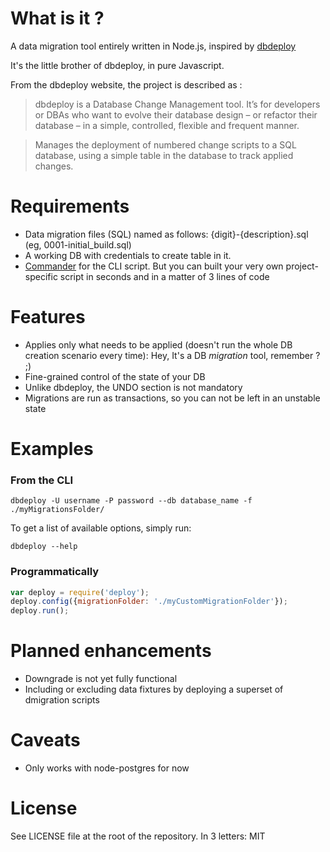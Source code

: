# What is it ?

A data migration tool entirely written in Node.js, inspired by [dbdeploy](http://dbdeploy.com)

It's the little brother of dbdeploy, in pure Javascript.

From the dbdeploy website, the project is described as :

> dbdeploy is a Database Change Management tool. It’s for developers or
> DBAs who want to evolve their database design – or refactor their
> database – in a simple, controlled, flexible and frequent manner.

> Manages the deployment of numbered change scripts to a SQL database, using a simple table in the database to track applied changes.


# Requirements

* Data migration files (SQL) named as follows: {digit}-{description}.sql (eg, 0001-initial_build.sql)
* A working DB with credentials to create table in it.
* [Commander](https://github.com/visionmedia/commander) for the CLI script. But you can built your very own project-specific script in seconds and in a matter of 3 lines of code

# Features

* Applies only what needs to be applied (doesn't run the whole DB creation scenario every time): Hey, It's a DB _migration_ tool, remember ? ;)
* Fine-grained control of the state of your DB
* Unlike dbdeploy, the UNDO section is not mandatory
* Migrations are run as transactions, so you can not be left in an unstable state

# Examples

### From the CLI

```
dbdeploy -U username -P password --db database_name -f ./myMigrationsFolder/
```

To get a list of available options, simply run:

```
dbdeploy --help
```


### Programmatically

```javascript
var deploy = require('deploy');
deploy.config({migrationFolder: './myCustomMigrationFolder'});
deploy.run();
```

# Planned enhancements

* Downgrade is not yet fully functional
* Including or excluding data fixtures by deploying a superset of dmigration scripts

# Caveats

* Only works with node-postgres for now

# License

See LICENSE file at the root of the repository. In 3 letters: MIT
